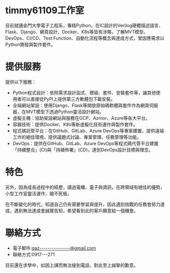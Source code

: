 # timmy61109工作室
目前就讀金門大學電子工程系，專精Python，在IC設計的Verilog硬體描述語言、Flask、Django、網頁設計、Docker、K8s等皆有涉略，了解MVT模型、DevOps、CI/CD、Test Function、自動化流程等概念與達成方式，曾因應需求以Python開發與製作套件。

# 提供服務
提供以下服務：

- Python程式設計：依照需求設計函式、模組、套件、安裝套件等，讓其他使用者可以直接從PyPI上提供第三方軟體包下載安裝。
- 全端網站架設：使用Django、Flask等開放原始碼軟體與套件作為網頁伺服器，在MVT模型下透過Python靈活設計網站。
- 虛擬主機：協助架設網站與服務在GCP、Azmor、Azure等各大平台。
- 容器技術：提供Docker、K8s等新虛擬化技術運作與製作套件。
- 程式碼託管平台：在GitHub、GitLab、Azure DevOps等專案建置，提供遠端工作的絕佳環境，提供議題式討論、專案管理、任務管理等功能。
- DevOps：提供在GitHub、GitLab、Azure DevOps等程式碼代管平台建置「持續整合」(CI)與「持續佈署」(CD)，達到DevOps設計目標與理念。

# 特色
另外，因為成長過程中的經歷，讀過電機、電子與資訊，在跨領域有絕佳的優勢，小型工作室靈活運作，絕不死板。

在不斷變化的時代，知道自己仍有需要學習與提升，因此遇到挑戰的任務會努力達成，遇到無法達成會誠實告知，希望看到此的客戶願意給一個機會。

# 聯絡方式

- 電子郵件:qaz---------------@gmail.com
- 聯絡方式:0917---271

目前還在求學中，如因上課而無法接到電話，對此至上誠摯的歉意。
